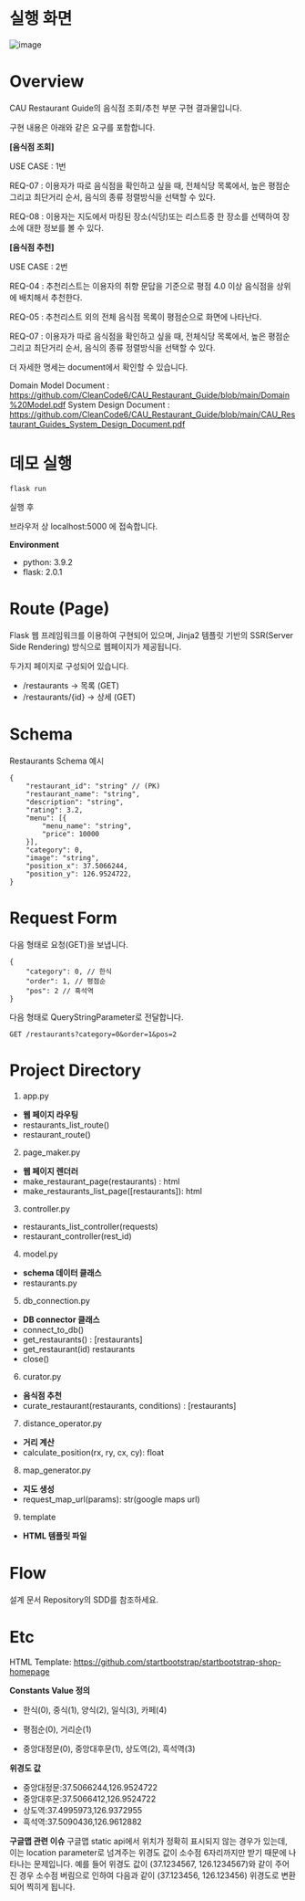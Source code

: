 # 실행 화면

![image](https://s3.ap-northeast-2.amazonaws.com/6unu.net/ezgif.com-gif-maker.gif)



# Overview

CAU Restaurant Guide의 음식점 조회/추천 부분 구현 결과물입니다.

구현 내용은 아래와 같은 요구를 포함합니다.

**[음식점 조회]**

USE CASE : 1번

REQ-07 : 이용자가 따로 음식점을 확인하고 싶을 때, 전체식당 목록에서, 높은 평점순 그리고 최단거리 순서, 음식의 종류 정렬방식을 선택할 수 있다.

REQ-08 : 이용자는 지도에서 마킹된 장소(식당)또는 리스트중 한 장소를 선택하여 장소에 대한 정보를 볼 수 있다.

**[음식점 추천]**

USE CASE : 2번

REQ-04 : 추천리스트는 이용자의 취향 문답을 기준으로 평점 4.0 이상 음식점을 상위에 배치해서 추천한다.

REQ-05 : 추천리스트 외의 전체 음식점 목록이 평점순으로 화면에 나타난다.

REQ-07 : 이용자가 따로 음식점을 확인하고 싶을 때, 전체식당 목록에서, 높은 평점순 그리고 최단거리 순서, 음식의 종류 정렬방식을 선택할 수 있다.

더 자세한 명세는 document에서 확인할 수 있습니다.

Domain Model Document : https://github.com/CleanCode6/CAU_Restaurant_Guide/blob/main/Domain%20Model.pdf
System Design Document : https://github.com/CleanCode6/CAU_Restaurant_Guide/blob/main/CAU_Restaurant_Guides_System_Design_Document.pdf


# 데모 실행
```
flask run
```
실행 후

브라우저 상 localhost:5000 에 접속합니다.

**Environment**
- python: 3.9.2
- flask: 2.0.1

# Route (Page)
Flask 웹 프레임워크를 이용하여 구현되어 있으며, Jinja2 템플릿 기반의 SSR(Server Side Rendering) 방식으로 웹페이지가 제공됩니다. 

두가지 페이지로 구성되어 있습니다.

- /restaurants -> 목록 (GET)
- /restaurants/{id} -> 상세 (GET)

# Schema

Restaurants Schema 예시

```
{
	"restaurant_id": "string" // (PK)
	"restaurant_name": "string",
	"description": "string",
	"rating": 3.2,
	"menu": [{
		"menu_name": "string",
		"price": 10000
	}],
	"category": 0,
	"image": "string",
	"position_x": 37.5066244,
	"position_y": 126.9524722,
}
```

# Request Form

다음 형태로 요청(GET)을 보냅니다.

```
{
	"category": 0, // 한식
	"order": 1, // 평점순
	"pos": 2 // 흑석역
}
```
다음 형태로 QueryStringParameter로 전달합니다. 

```
GET /restaurants?category=0&order=1&pos=2
```

# Project Directory

1. app.py
- **웹 페이지 라우팅**
- restaurants_list_route()
- restaurant_route()
2. page_maker.py
- **웹 페이지 렌더러**
- make_restaurant_page(restaurants) : html
- make_restaurants_list_page([restaurants]): html
3. controller.py
- restaurants_list_controller(requests)
- restaurant_controller(rest_id) 
4. model.py
- **schema 데이터 클래스**
- restaurants.py
5. db_connection.py
- **DB connector 클래스**
- connect_to_db()
- get_restaurants() : [restaurants]
- get_restaurant(id) restaurants
- close()
6. curator.py
- **음식점 추천**
- curate_restaurant(restaurants, conditions) : [restaurants]
7. distance_operator.py
- **거리 계산**
- calculate_position(rx, ry, cx, cy): float
8. map_generator.py
- **지도 생성**
- request_map_url(params): str(google maps url)
9. template
- **HTML 템플릿 파일**

# Flow

설계 문서 Repository의 SDD를 참조하세요.

# Etc
HTML Template: https://github.com/startbootstrap/startbootstrap-shop-homepage

**Constants Value 정의**

- 한식(0), 중식(1), 양식(2), 일식(3), 카페(4)

- 평점순(0), 거리순(1)

- 중앙대정문(0), 중앙대후문(1), 상도역(2), 흑석역(3)

**위경도 값**
- 중앙대정문:37.5066244,126.9524722
- 중앙대후문:37.5066412,126.9524722
- 상도역:37.4995973,126.9372955
- 흑석역:37.5090436,126.9612882 

**구글맵 관련 이슈**
구글맵 static api에서 위치가 정확히 표시되지 않는 경우가 있는데, 이는 location parameter로 넘겨주는 위경도 값이 소수점 6자리까지만 받기 때문에 나타나는 문제입니다. 예를 들어 위경도 값이 (37.1234567, 126.1234567)와 같이 주어진 경우 소수점 버림으로 인하여 다음과 같이 (37.123456, 126.123456) 위경도로 변환되어 찍히게 됩니다.
